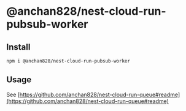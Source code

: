 # @anchan828/nest-cloud-run-pubsub-worker

## Install

```shell
npm i @anchan828/nest-cloud-run-pubsub-worker
```

## Usage

See [https://github.com/anchan828/nest-cloud-run-queue#readme](https://github.com/anchan828/nest-cloud-run-queue#readme)
